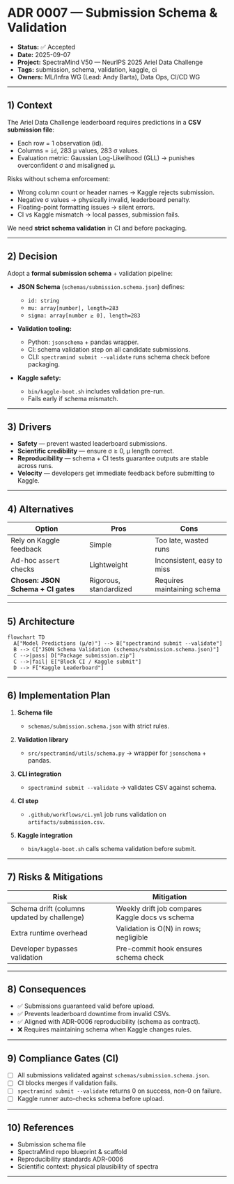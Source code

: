 # ADR 0007 — Submission Schema & Validation

* **Status:** ✅ Accepted
* **Date:** 2025-09-07
* **Project:** SpectraMind V50 — NeurIPS 2025 Ariel Data Challenge
* **Tags:** submission, schema, validation, kaggle, ci
* **Owners:** ML/Infra WG (Lead: Andy Barta), Data Ops, CI/CD WG

---

## 1) Context

The Ariel Data Challenge leaderboard requires predictions in a **CSV submission file**:

* Each row = 1 observation (id).
* Columns = `id`, 283 μ values, 283 σ values.
* Evaluation metric: Gaussian Log-Likelihood (GLL) → punishes overconfident σ and misaligned μ.

Risks without schema enforcement:

* Wrong column count or header names → Kaggle rejects submission.
* Negative σ values → physically invalid, leaderboard penalty.
* Floating-point formatting issues → silent errors.
* CI vs Kaggle mismatch → local passes, submission fails.

We need **strict schema validation** in CI and before packaging.

---

## 2) Decision

Adopt a **formal submission schema** + validation pipeline:

* **JSON Schema** (`schemas/submission.schema.json`) defines:

  * `id: string`
  * `mu: array[number], length=283`
  * `sigma: array[number ≥ 0], length=283`
* **Validation tooling:**

  * Python: `jsonschema` + pandas wrapper.
  * CI: schema validation step on all candidate submissions.
  * CLI: `spectramind submit --validate` runs schema check before packaging.
* **Kaggle safety:**

  * `bin/kaggle-boot.sh` includes validation pre-run.
  * Fails early if schema mismatch.

---

## 3) Drivers

* **Safety** — prevent wasted leaderboard submissions.
* **Scientific credibility** — ensure σ ≥ 0, μ length correct.
* **Reproducibility** — schema + CI tests guarantee outputs are stable across runs.
* **Velocity** — developers get immediate feedback before submitting to Kaggle.

---

## 4) Alternatives

| Option                             | Pros                   | Cons                        |
| ---------------------------------- | ---------------------- | --------------------------- |
| Rely on Kaggle feedback            | Simple                 | Too late, wasted runs       |
| Ad-hoc `assert` checks             | Lightweight            | Inconsistent, easy to miss  |
| **Chosen: JSON Schema + CI gates** | Rigorous, standardized | Requires maintaining schema |

---

## 5) Architecture

```mermaid
flowchart TD
  A["Model Predictions (μ/σ)"] --> B["spectramind submit --validate"]
  B --> C["JSON Schema Validation (schemas/submission.schema.json)"]
  C -->|pass| D["Package submission.zip"]
  C -->|fail| E["Block CI / Kaggle submit"]
  D --> F["Kaggle Leaderboard"]
```

---

## 6) Implementation Plan

1. **Schema file**

   * `schemas/submission.schema.json` with strict rules.

2. **Validation library**

   * `src/spectramind/utils/schema.py` → wrapper for `jsonschema` + pandas.

3. **CLI integration**

   * `spectramind submit --validate` → validates CSV against schema.

4. **CI step**

   * `.github/workflows/ci.yml` job runs validation on `artifacts/submission.csv`.

5. **Kaggle integration**

   * `bin/kaggle-boot.sh` calls schema validation before submit.

---

## 7) Risks & Mitigations

| Risk                                        | Mitigation                                      |
| ------------------------------------------- | ----------------------------------------------- |
| Schema drift (columns updated by challenge) | Weekly drift job compares Kaggle docs vs schema |
| Extra runtime overhead                      | Validation is O(N) in rows; negligible          |
| Developer bypasses validation               | Pre-commit hook ensures schema check            |

---

## 8) Consequences

* ✅ Submissions guaranteed valid before upload.
* ✅ Prevents leaderboard downtime from invalid CSVs.
* ✅ Aligned with ADR-0006 reproducibility (schema as contract).
* ❌ Requires maintaining schema when Kaggle changes rules.

---

## 9) Compliance Gates (CI)

* [ ] All submissions validated against `schemas/submission.schema.json`.
* [ ] CI blocks merges if validation fails.
* [ ] `spectramind submit --validate` returns 0 on success, non-0 on failure.
* [ ] Kaggle runner auto-checks schema before upload.

---

## 10) References

* Submission schema file
* SpectraMind repo blueprint & scaffold
* Reproducibility standards ADR-0006
* Scientific context: physical plausibility of spectra

---
